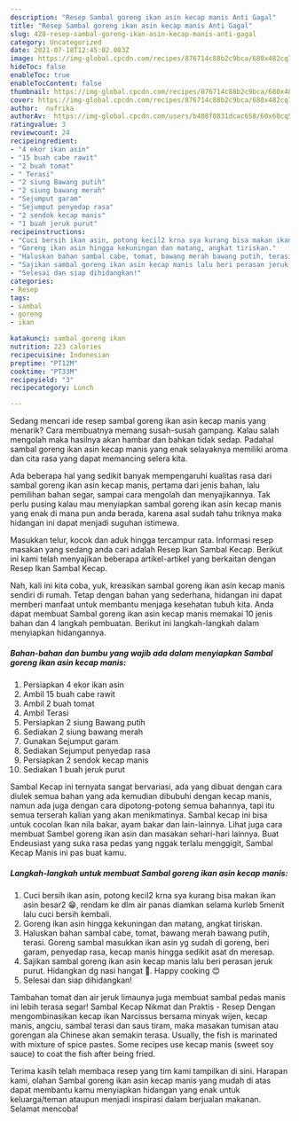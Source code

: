 ```yaml
---
description: "Resep Sambal goreng ikan asin kecap manis Anti Gagal"
title: "Resep Sambal goreng ikan asin kecap manis Anti Gagal"
slug: 428-resep-sambal-goreng-ikan-asin-kecap-manis-anti-gagal
category: Uncategorized
date: 2021-07-18T12:45:02.083Z
image: https://img-global.cpcdn.com/recipes/876714c88b2c9bca/680x482cq70/sambal-goreng-ikan-asin-kecap-manis-foto-resep-utama.jpg
hideToc: false
enableToc: true
enableTocContent: false
thumbnail: https://img-global.cpcdn.com/recipes/876714c88b2c9bca/680x482cq70/sambal-goreng-ikan-asin-kecap-manis-foto-resep-utama.jpg
cover: https://img-global.cpcdn.com/recipes/876714c88b2c9bca/680x482cq70/sambal-goreng-ikan-asin-kecap-manis-foto-resep-utama.jpg
author:  nufrika
authorAv:  https://img-global.cpcdn.com/users/b408f0831dcac658/60x60cq50/avatar.jpg
ratingvalue: 3
reviewcount: 24
recipeingredient:
- "4 ekor ikan asin"
- "15 buah cabe rawit"
- "2 buah tomat"
- " Terasi"
- "2 siung Bawang putih"
- "2 siung bawang merah"
- "Sejumput garam"
- "Sejumput penyedap rasa"
- "2 sendok kecap manis"
- "1 buah jeruk purut"
recipeinstructions:
- "Cuci bersih ikan asin, potong kecil2 krna sya kurang bisa makan ikan asin besar2 😁, rendam ke dlm air panas diamkan selama kurleb 5menit lalu cuci bersih kembali."
- "Goreng ikan asin hingga kekuningan dan matang, angkat tiriskan."
- "Haluskan bahan sambal cabe, tomat, bawang merah bawang putih, terasi. Goreng sambal masukkan ikan asin yg sudah di goreng, beri garam, penyedap rasa, kecap manis hingga sedikit asat dn meresap."
- "Sajikan sambal goreng ikan asin kecap manis lalu beri perasan jeruk purut. Hidangkan dg nasi hangat 🤤. Happy cooking 😊"
- "Selesai dan siap dihidangkan!"
categories:
- Resep
tags:
- sambal
- goreng
- ikan

katakunci: sambal goreng ikan 
nutrition: 223 calories
recipecuisine: Indonesian
preptime: "PT12M"
cooktime: "PT33M"
recipeyield: "3"
recipecategory: Lunch

---
```



Sedang mencari ide resep sambal goreng ikan asin kecap manis yang menarik? Cara membuatnya memang susah-susah gampang. Kalau salah mengolah maka hasilnya akan hambar dan bahkan tidak sedap. Padahal sambal goreng ikan asin kecap manis yang enak selayaknya memiliki aroma dan cita rasa yang dapat memancing selera kita.


Ada beberapa hal yang sedikit banyak mempengaruhi kualitas rasa dari sambal goreng ikan asin kecap manis, pertama dari jenis bahan, lalu pemilihan bahan segar, sampai cara mengolah dan menyajikannya. Tak perlu pusing kalau mau menyiapkan sambal goreng ikan asin kecap manis yang enak di mana pun anda berada, karena asal sudah tahu triknya maka hidangan ini dapat menjadi suguhan istimewa.

Masukkan telur, kocok dan aduk hingga tercampur rata. Informasi resep masakan yang sedang anda cari adalah Resep Ikan Sambal Kecap. Berikut ini kami telah menyajikan beberapa artikel-artikel yang berkaitan dengan Resep Ikan Sambal Kecap.


Nah, kali ini kita coba, yuk, kreasikan sambal goreng ikan asin kecap manis sendiri di rumah. Tetap dengan bahan yang sederhana, hidangan ini dapat memberi manfaat untuk membantu menjaga kesehatan tubuh kita. Anda dapat membuat Sambal goreng ikan asin kecap manis memakai 10 jenis bahan dan 4 langkah pembuatan. Berikut ini langkah-langkah dalam menyiapkan hidangannya.

<!--inarticleads1-->

##### Bahan-bahan dan bumbu yang wajib ada dalam menyiapkan Sambal goreng ikan asin kecap manis:

1. Persiapkan 4 ekor ikan asin
1. Ambil 15 buah cabe rawit
1. Ambil 2 buah tomat
1. Ambil  Terasi
1. Persiapkan 2 siung Bawang putih
1. Sediakan 2 siung bawang merah
1. Gunakan Sejumput garam
1. Sediakan Sejumput penyedap rasa
1. Persiapkan 2 sendok kecap manis
1. Sediakan 1 buah jeruk purut


Sambal Kecap ini ternyata sangat bervariasi, ada yang dibuat dengan cara diulek semua bahan yang ada kemudian dibubuhi dengan kecap manis, namun ada juga dengan cara dipotong-potong semua bahannya, tapi itu semua terserah kalian yang akan menikmatinya. Sambal kecap ini bisa untuk cocolan Ikan nila bakar, ayam bakar dan lain-lainnya. Lihat juga cara membuat Sambel goreng ikan asin dan masakan sehari-hari lainnya. Buat Endeusiast yang suka rasa pedas yang nggak terlalu menggigit, Sambal Kecap Manis ini pas buat kamu. 

<!--inarticleads2-->

##### Langkah-langkah untuk membuat Sambal goreng ikan asin kecap manis:

1. Cuci bersih ikan asin, potong kecil2 krna sya kurang bisa makan ikan asin besar2 😁, rendam ke dlm air panas diamkan selama kurleb 5menit lalu cuci bersih kembali.
1. Goreng ikan asin hingga kekuningan dan matang, angkat tiriskan.
1. Haluskan bahan sambal cabe, tomat, bawang merah bawang putih, terasi. Goreng sambal masukkan ikan asin yg sudah di goreng, beri garam, penyedap rasa, kecap manis hingga sedikit asat dn meresap.
1. Sajikan sambal goreng ikan asin kecap manis lalu beri perasan jeruk purut. Hidangkan dg nasi hangat 🤤. Happy cooking 😊
1. Selesai dan siap dihidangkan!

Tambahan tomat dan air jeruk limaunya juga membuat sambal pedas manis ini lebih terasa segar! Sambal Kecap Nikmat dan Praktis - Resep Dengan mengombinasikan kecap ikan Narcissus bersama minyak wijen, kecap manis, angciu, sambal terasi dan saus tiram, maka masakan tumisan atau gorengan ala Chinese akan semakin terasa. Usually, the fish is marinated with mixture of spice pastes. Some recipes use kecap manis (sweet soy sauce) to coat the fish after being fried. 

Terima kasih telah membaca resep yang tim kami tampilkan di sini. Harapan kami, olahan Sambal goreng ikan asin kecap manis yang mudah di atas dapat membantu kamu menyiapkan hidangan yang enak untuk keluarga/teman ataupun menjadi inspirasi dalam berjualan makanan. Selamat mencoba!
